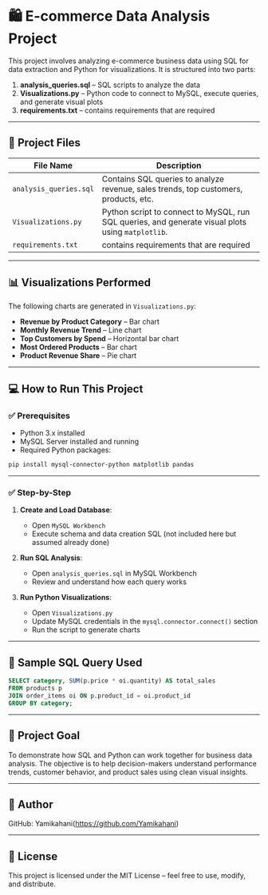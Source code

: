 
# 🛍️ E-commerce Data Analysis Project

This project involves analyzing e-commerce business data using SQL for data extraction and Python for visualizations. It is structured into two parts:
1. **analysis_queries.sql** – SQL scripts to analyze the data
2. **Visualizations.py** – Python code to connect to MySQL, execute queries, and generate visual plots
3. **requirements.txt** – contains requirements that are required
---

## 📁 Project Files

| File Name         | Description |
|------------------|-------------|
| `analysis_queries.sql` | Contains SQL queries to analyze revenue, sales trends, top customers, products, etc. |
| `Visualizations.py`     | Python script to connect to MySQL, run SQL queries, and generate visual plots using `matplotlib`. |
| `requirements.txt`  | contains requirements that are required |
---

## 📊 Visualizations Performed

The following charts are generated in `Visualizations.py`:
- **Revenue by Product Category** – Bar chart
- **Monthly Revenue Trend** – Line chart
- **Top Customers by Spend** – Horizontal bar chart
- **Most Ordered Products** – Bar chart
- **Product Revenue Share** – Pie chart

---

## 💻 How to Run This Project

### ✅ Prerequisites
- Python 3.x installed
- MySQL Server installed and running
- Required Python packages:
```bash
pip install mysql-connector-python matplotlib pandas
```

---

### ✅ Step-by-Step

1. **Create and Load Database**:
   - Open `MySQL Workbench`
   - Execute schema and data creation SQL (not included here but assumed already done)

2. **Run SQL Analysis**:
   - Open `analysis_queries.sql` in MySQL Workbench
   - Review and understand how each query works

3. **Run Python Visualizations**:
   - Open `Visualizations.py`
   - Update MySQL credentials in the `mysql.connector.connect()` section
   - Run the script to generate charts

---

## 🧠 Sample SQL Query Used

```sql
SELECT category, SUM(p.price * oi.quantity) AS total_sales
FROM products p
JOIN order_items oi ON p.product_id = oi.product_id
GROUP BY category;
```

---

## 📌 Project Goal

To demonstrate how SQL and Python can work together for business data analysis. The objective is to help decision-makers understand performance trends, customer behavior, and product sales using clean visual insights.

---

## 🙋 Author
 
GitHub: Yamikahani(https://github.com/Yamikahani)

---

## 📝 License

This project is licensed under the MIT License – feel free to use, modify, and distribute.

